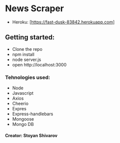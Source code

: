# News Scraper 

   * Heroku: [https://fast-dusk-83842.herokuapp.com]
   
## Getting started:

* Clone the repo
* npm install
* node server.js
* open http://localhost:3000

### Tehnologies used:

* Node
* Javascript
* Axios
* Cheerio
* Expres
* Express-handlebars
* Mongoose
* Mongo DB

#### Creator: Stoyan Shivarov





